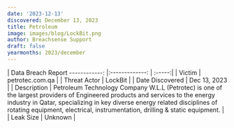 ```yaml
---
date: '2023-12-13'
discovered: December 13, 2023
title: Petroleum
image: images/blog/LockBit.png
author: Breachsense Support
draft: false
yearmonths: 2023/december
---
```



| Data Breach Report
------------:     |:-------------:    | :-----:|
| Victim      | petrotec.com.qa      | 
| Threat Actor      | LockBit      | 
| Date Discovered      | Dec 13, 2023      | 
| Description      | Petroleum Technology Company W.L.L (Petrotec) is one of the largest providers of Engineered products and services to the energy industry in Qatar, specializing in key diverse energy related disciplines of rotating equipment, electrical, instrumentation, drilling & static equipment.      | 
| Leak Size      | Unknown      | 


